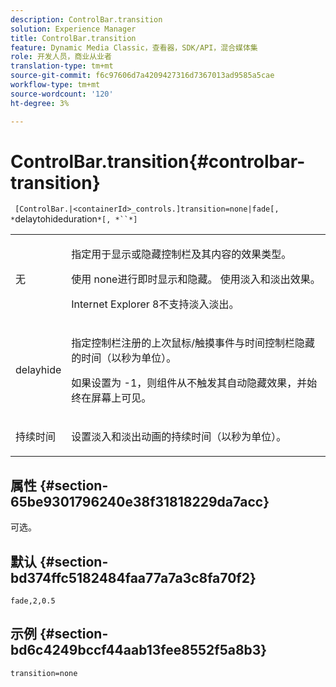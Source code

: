 ```yaml
---
description: ControlBar.transition
solution: Experience Manager
title: ControlBar.transition
feature: Dynamic Media Classic，查看器，SDK/API，混合媒体集
role: 开发人员，商业从业者
translation-type: tm+mt
source-git-commit: f6c97606d7a4209427316d7367013ad9585a5cae
workflow-type: tm+mt
source-wordcount: '120'
ht-degree: 3%

---
```



# ControlBar.transition{#controlbar-transition}

` [ControlBar.|<containerId>_controls.]transition=none|fade[, *`delaytohideduration`*[, *``*]`

<table id="table_76B7F064B9CD46BA86931A9C841F777B"> 
 <tbody> 
  <tr> 
   <td colname="col1"> <p> <span class="codeph"> 无</span> </p> </td> 
   <td colname="col2"> <p> 指定用于显示或隐藏控制栏及其内容的效果类型。 </p> <p>使用<span class="codeph"> none</span>进行即时显示和隐藏。 使用<span class="codeph">淡入和淡出效果。</span> </p> <p>Internet Explorer 8不支持淡入淡出。 </p> </td> 
  </tr> 
  <tr> 
   <td colname="col1"> <p> <span class="codeph"> <span class="varname"> delayhide</span> </span> </p> </td> 
   <td colname="col2"> <p>指定控制栏注册的上次鼠标/触摸事件与时间控制栏隐藏的时间（以秒为单位）。 </p> <p> 如果设置为<span class="codeph"> -1</span>，则组件从不触发其自动隐藏效果，并始终在屏幕上可见。 </p> </td> 
  </tr> 
  <tr> 
   <td colname="col1"> <p> <span class="codeph"> <span class="varname"> 持续时间</span> </span> </p> </td> 
   <td colname="col2"> <p>设置淡入和淡出动画的持续时间（以秒为单位）。 </p> </td> 
  </tr> 
 </tbody> 
</table>

## 属性 {#section-65be9301796240e38f31818229da7acc}

可选。

## 默认 {#section-bd374ffc5182484faa77a7a3c8fa70f2}

`fade,2,0.5`

## 示例 {#section-bd6c4249bccf44aab13fee8552f5a8b3}

`transition=none`
